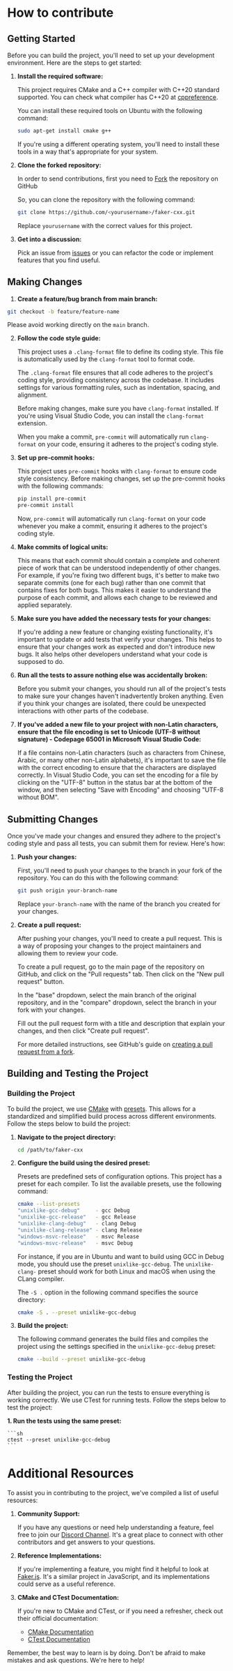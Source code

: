 # How to contribute


## Getting Started

Before you can build the project, you'll need to set up your development environment. Here are the steps to get started:

1. **Install the required software:**

    This project requires CMake and a C++ compiler with C++20 standard supported. You can check what
    compiler has C++20 at [cppreference](https://en.cppreference.com/w/cpp/compiler_support/20).

    You can install these required tools on Ubuntu with the following command:

    ```sh
    sudo apt-get install cmake g++
    ```

    If you're using a different operating system, you'll need to install these tools in a way that's appropriate for your system.

2. **Clone the forked repository:**

    In order to send contributions, first you need to [Fork](https://docs.github.com/en/pull-requests/collaborating-with-pull-requests/working-with-forks/fork-a-repo) the repository on GitHub

    So, you can clone the repository with the following command:

    ```sh
    git clone https://github.com/<yourusername>/faker-cxx.git
    ```

    Replace `yourusername` with the correct values for this project.

3. **Get into a discussion:**

    Pick an issue from [issues](https://github.com/cieslarmichal/faker-cxx/issues) or you can refactor the code or implement features that you find useful.

## Making Changes

1. **Create a feature/bug branch from main branch:**

  ```sh
  git checkout -b feature/feature-name
  ```

  Please avoid working directly on the ``main`` branch.

2. **Follow the code style guide:**

    This project uses a `.clang-format` file to define its coding style. This file is automatically used by the `clang-format` tool to format code.

    The `.clang-format` file ensures that all code adheres to the project's coding style, providing consistency across the codebase. It includes settings for various formatting rules, such as indentation, spacing, and alignment.

    Before making changes, make sure you have `clang-format` installed. If you're using Visual Studio Code, you can install the `clang-format` extension.

    When you make a commit, `pre-commit` will automatically run `clang-format` on your code, ensuring it adheres to the project's coding style.

3. **Set up pre-commit hooks:**

    This project uses `pre-commit` hooks with `clang-format` to ensure code style consistency. Before making changes, set up the pre-commit hooks with the following commands:

    ```sh
    pip install pre-commit
    pre-commit install
    ```

    Now, `pre-commit` will automatically run `clang-format` on your code whenever you make a commit, ensuring it adheres to the project's coding style.

4. **Make commits of logical units:**

    This means that each commit should contain a complete and coherent piece of work that can be understood independently of other changes. For example, if you're fixing two different bugs, it's better to make two separate commits (one for each bug) rather than one commit that contains fixes for both bugs. This makes it easier to understand the purpose of each commit, and allows each change to be reviewed and applied separately.

5. **Make sure you have added the necessary tests for your changes:**

    If you're adding a new feature or changing existing functionality, it's important to update or add tests that verify your changes. This helps to ensure that your changes work as expected and don't introduce new bugs. It also helps other developers understand what your code is supposed to do.

6. **Run all the tests to assure nothing else was accidentally broken:**

    Before you submit your changes, you should run all of the project's tests to make sure your changes haven't inadvertently broken anything. Even if you think your changes are isolated, there could be unexpected interactions with other parts of the codebase.

7. **If you've added a new file to your project with non-Latin characters, ensure that the file encoding is set to Unicode (UTF-8 without signature) - Codepage 65001 in Microsoft Visual Studio Code:**

    If a file contains non-Latin characters (such as characters from Chinese, Arabic, or many other non-Latin alphabets), it's important to save the file with the correct encoding to ensure that the characters are displayed correctly. In Visual Studio Code, you can set the encoding for a file by clicking on the "UTF-8" button in the status bar at the bottom of the window, and then selecting "Save with Encoding" and choosing "UTF-8 without BOM".

## Submitting Changes

Once you've made your changes and ensured they adhere to the project's coding style and pass all tests, you can submit them for review. Here's how:

1. **Push your changes:**

    First, you'll need to push your changes to the branch in your fork of the repository. You can do this with the following command:

    ```sh
    git push origin your-branch-name
    ```

    Replace `your-branch-name` with the name of the branch you created for your changes.

2. **Create a pull request:**

    After pushing your changes, you'll need to create a pull request. This is a way of proposing your changes to the project maintainers and allowing them to review your code.

    To create a pull request, go to the main page of the repository on GitHub, and click on the "Pull requests" tab. Then click on the "New pull request" button.

    In the "base" dropdown, select the main branch of the original repository, and in the "compare" dropdown, select the branch in your fork with your changes.

    Fill out the pull request form with a title and description that explain your changes, and then click "Create pull request".

    For more detailed instructions, see GitHub's guide on [creating a pull request from a fork](https://docs.github.com/en/pull-requests/collaborating-with-pull-requests/proposing-changes-to-your-work-with-pull-requests/creating-a-pull-request-from-a-fork).

## Building and Testing the Project

### Building the Project

To build the project, we use [CMake](https://cmake.org/getting-started/) with
[presets](https://cmake.org/cmake/help/latest/manual/cmake-presets.7.html).
This allows for a standardized and simplified build process across different environments.
Follow the steps below to build the project:

1. **Navigate to the project directory:**

    ```sh
    cd /path/to/faker-cxx
    ```

2. **Configure the build using the desired preset:**

    Presets are predefined sets of configuration options. This project has a preset for each compiler. To list the available presets, use the following command:

    ```sh
    cmake --list-presets
    "unixlike-gcc-debug"     - gcc Debug
    "unixlike-gcc-release"   - gcc Release
    "unixlike-clang-debug"   - clang Debug
    "unixlike-clang-release" - clang Release
    "windows-msvc-release"   - msvc Release
    "windows-msvc-release"   - msvc Debug
    ```


    For instance, if you are in Ubuntu and want to build using GCC in Debug mode, you should use the preset `unixlike-gcc-debug`. The `unixlike-clang-` preset should work for both Linux and macOS when using the CLang compiler.

    The `-S .` option in the following command specifies the source directory:

    ```sh
    cmake -S . --preset unixlike-gcc-debug
    ```
3. **Build the project:**

    The following command generates the build files and compiles the project using the settings specified in the `unixlike-gcc-debug` preset:


    ```sh
    cmake --build --preset unixlike-gcc-debug
    ```

### Testing the Project

After building the project, you can run the tests to ensure everything is working correctly. We use CTest for running tests. Follow the steps below to test the project:

**1. Run the tests using the same preset:**

    ```sh
    ctest --preset unixlike-gcc-debug
    ```

# Additional Resources

To assist you in contributing to the project, we've compiled a list of useful resources:

1. **Community Support:**

    If you have any questions or need help understanding a feature, feel free to join our [Discord Channel](https://discord.com/invite/h2ur8H6mK6). It's a great place to connect with other contributors and get answers to your questions.

2. **Reference Implementations:**

    If you're implementing a feature, you might find it helpful to look at [Faker.js](https://github.com/faker-js/faker). It's a similar project in JavaScript, and its implementations could serve as a useful reference.

3. **CMake and CTest Documentation:**

    If you're new to CMake and CTest, or if you need a refresher, check out their official documentation:

    - [CMake Documentation](https://cmake.org/cmake/help/latest/index.html)
    - [CTest Documentation](https://cmake.org/cmake/help/latest/manual/ctest.1.html)

Remember, the best way to learn is by doing. Don't be afraid to make mistakes and ask questions. We're here to help!
